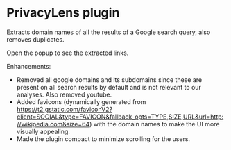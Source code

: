 # PrivacyLens plugin

Extracts domain names of all the results of a Google search query, also removes duplicates. 

Open the popup to see the extracted links.


Enhancements: 
- Removed all google domains and its subdomains since these are present on all search results by default and is not relevant to our analyses. Also removed youtube. 
- Added favicons (dynamically generated from https://t2.gstatic.com/faviconV2?client=SOCIAL&type=FAVICON&fallback_opts=TYPE,SIZE,URL&url=http://wikipedia.com&size=64) with the domain names to make the UI more visually appealing. 
- Made the plugin compact to minimize scrolling for the users.